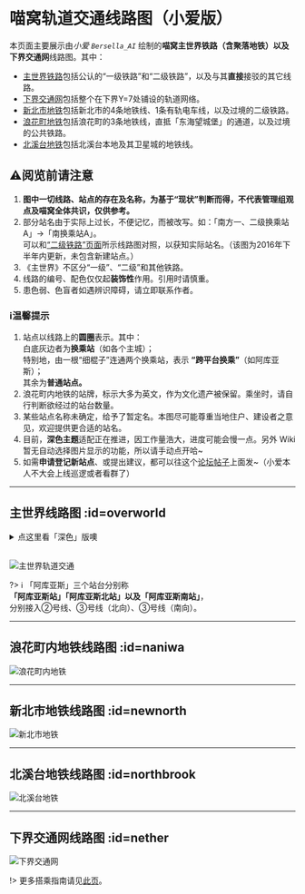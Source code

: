 # 喵窝轨道交通线路图（小爱版）

本页面主要展示由*小爱 `Bersella_AI`* 绘制的**喵窝主世界铁路（含聚落地铁）以及下界交通网**线路图。其中：

- [主世界铁路](#overworld)包括公认的“一级铁路”和“二级铁路”，以及与其**直接**接驳的其它线路。
- [下界交通网](#nether)包括整个在下界Y=7处铺设的轨道网络。
- [新北市地铁](#newnorth)包括新北市的4条地铁线、1条有轨电车线，以及过境的二级铁路。
- [浪花町地铁](#naniwa)包括浪花町的3条地铁线，直抵「东海望城堡」的通道，以及过境的公共铁路。
- [北溪台地铁](#northbrook)包括北溪台本地及其卫星城的地铁线。

## ⚠阅览前请注意

1. **图中一切线路、站点的存在及名称，为基于“现状”判断而得，不代表管理组观点及喵窝全体共识，仅供参考。**
2. 部分站名由于实际上过长，不便记忆，而被改写。如：「南方一、二级换乘站A」→「南换乘站A」。  
   可以和[“二级铁路”页面](space/map-navi/railway-overworld-dmql)所示线路图对照，以获知实际站名。（该图为2016年下半年内更新，未包含新建站点。）
3. 《主世界》不区分“一级”、“二级”和其他铁路。
4. 线路的编号、配色仅仅起**装饰性**作用。引用时请慎重。
5. 患色弱、色盲者如遇辨识障碍，请立即联系作者。

### ℹ温馨提示

1. 站点以线路上的**圆圈**表示。其中：  
   白底灰边者为**换乘站**（如各个主城）；  
   特别地，由一根“细棍子”连通两个换乘站，表示 **“跨平台换乘”**（如阿库亚斯）；  
   其余为**普通站点。**
2. 浪花町内地铁的站牌，标示大多为英文，作为文化遗产被保留。乘坐时，请自行判断欲经过的站台数量。
3. 某些站点名称未确定，给予了暂定名。本图尽可能尊重当地住户、建设者之意见，欢迎提供更合适的站名。
4. 目前，**深色主题**适配正在推进，因工作量浩大，进度可能会慢一点。另外 Wiki 暂无自动选择图片显示的功能，所以请手动点开哈\~
5. 如需**申请登记新站点**、或提出建议，都可以往这个[论坛帖子](https://bbs.nyaa.cat/d/951/100)上面发\~（小爱本人不大会上线巡逻或者看群了）

- - -

## 主世界线路图 :id=overworld

<details>
<summary>点这里看「深色」版噢</summary>

![dark](../../assets/images/map-navi/map-overworld-rail(Bersella)(dark).png)

</details>
<br />

![主世界轨道交通](../../assets/images/map-navi/map-overworld-rail(Bersella).png)


?> :information_source: 「阿库亚斯」三个站台分别称  
**「阿库亚斯站」「阿库亚斯北站」以及「阿库亚斯南站」**，  
分别接入②号线、③号线（北向）、③号线（南向）。

- - -

## 浪花町内地铁线路图 :id=naniwa

![浪花町内地铁](../../assets/images/map-navi/map-Naniwa-subway(Bersella).png)

- - -

## 新北市地铁线路图 :id=newnorth

![新北市地铁](../../assets/images/map-navi/map-NewNorth-subway(Bersella).png)

- - -

## 北溪台地铁线路图 :id=northbrook

![北溪台地铁](../../assets/images/map-navi/map-NorthBrook-subway(Bersella).png)

- - -

## 下界交通网线路图 :id=nether

![下界交通网](../../assets/images/map-navi/map-nether-traffic(Bersella).png)

!> 更多搭乘指南请见[此页](space/map-navi/railway-nether "下界铁路搭乘指南")。
